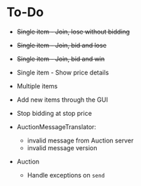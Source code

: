 # To-Do
* ~~Single item - Join, lose without bidding~~
* ~~Single item - Join, bid and lose~~
* ~~Single item - Join, bid and win~~
* Single item - Show price details
* Multiple items
* Add new items through the GUI
* Stop bidding at stop price

* AuctionMessageTranslator:
  * invalid message from Auction server
  * invalid message version
* Auction
  * Handle exceptions on `send`
